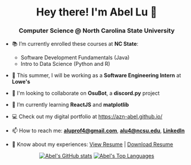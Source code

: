 <h1 align="center">Hey there! I'm Abel Lu 👋</h1>
<h3 align="center">Computer Science @ North Carolina State University</h3>

- 📚 I’m currently enrolled these courses at **NC State**:
    - Software Development Fundamentals (Java)
    - Intro to Data Science (Python and R)

- 🏢 This summer, I will be working as a **Software Engineering Intern** at **Lowe's**

- 👯 I'm looking to collaborate on **OsuBot**, a **discord.py** project

- 🌱 I’m currently learning **ReactJS** and **matplotlib**

- 💻 Check out my digital portfolio at https://azn-abel.github.io/

- 📫 How to reach me: **aluprof4@gmail.com**, **alu4@ncsu.edu**, [**LinkedIn**](https://www.linkedin.com/in/aluprof4/)

- 📄 Know about my experiences: <a href="https://azn-abel.github.io/azn-abel/LuAbelResume - 29Apr2023.pdf" target="_blank">View Resume</a> | [Download Resume](https://github.com/azn-abel/azn-abel/blob/main/LuAbelResume%20-%2029Apr2023.pdf?raw=true)

<div align="center" style="text-align: center;">
    
[![Abel's GitHub stats](https://github-readme-stats.vercel.app/api?username=azn-abel)](https://azn-abel.github.io)
[![Abel's Top Languages](https://github-readme-stats.vercel.app/api/top-langs/?username=azn-abel&hide=yacc)](https://azn-abel.github.io/#/projects)
    
</div>
